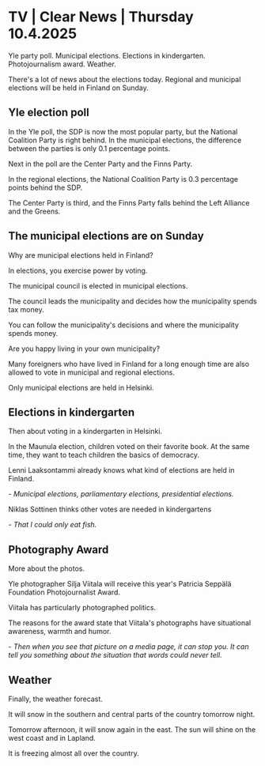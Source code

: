 # TV \| Clear News \| Thursday 10.4.2025

Yle party poll. Municipal elections. Elections in kindergarten. Photojournalism award. Weather.

There's a lot of news about the elections today. Regional and municipal elections will be held in Finland on Sunday.

## Yle election poll

In the Yle poll, the SDP is now the most popular party, but the National Coalition Party is right behind. In the municipal elections, the difference between the parties is only 0.1 percentage points.

Next in the poll are the Center Party and the Finns Party.

In the regional elections, the National Coalition Party is 0.3 percentage points behind the SDP.

The Center Party is third, and the Finns Party falls behind the Left Alliance and the Greens.

## The municipal elections are on Sunday

Why are municipal elections held in Finland?

In elections, you exercise power by voting.

The municipal council is elected in municipal elections.

The council leads the municipality and decides how the municipality spends tax money.

You can follow the municipality's decisions and where the municipality spends money.

Are you happy living in your own municipality?

Many foreigners who have lived in Finland for a long enough time are also allowed to vote in municipal and regional elections.

Only municipal elections are held in Helsinki.

## Elections in kindergarten

Then about voting in a kindergarten in Helsinki.

In the Maunula election, children voted on their favorite book. At the same time, they want to teach children the basics of democracy.

Lenni Laaksontammi already knows what kind of elections are held in Finland.

*- Municipal elections, parliamentary elections, presidential elections.*

Niklas Sottinen thinks other votes are needed in kindergartens

*- That I could only eat fish.*

## Photography Award

More about the photos.

Yle photographer Silja Viitala will receive this year's Patricia Seppälä Foundation Photojournalist Award.

Viitala has particularly photographed politics.

The reasons for the award state that Viitala's photographs have situational awareness, warmth and humor.

*- Then when you see that picture on a media page, it can stop you. It can tell you something about the situation that words could never tell.*

## Weather

Finally, the weather forecast.

It will snow in the southern and central parts of the country tomorrow night.

Tomorrow afternoon, it will snow again in the east. The sun will shine on the west coast and in Lapland.

It is freezing almost all over the country.
